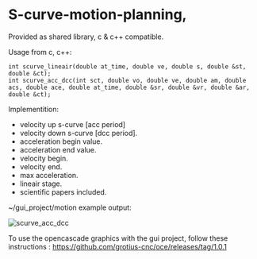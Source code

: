 # S-curve-motion-planning, 

Provided as shared library, c & c++ compatible.

Usage from c, c++:
    
    int scurve_lineair(double at_time, double ve, double s, double &st, double &ct);
    int scurve_acc_dcc(int sct, double vo, double ve, double am, double acs, double ace, double at_time, double &sr, double &vr, double &ar, double &ct);

Implementition:
- velocity up s-curve [acc period]
- velocity down s-curve [dcc period].
- acceleration begin value.
- acceleration end value.
- velocity begin.
- velocity end.
- max acceleration.
- lineair stage.
- scientific papers included.

~/gui_project/motion example output:

![scurve_acc_dcc](https://user-images.githubusercontent.com/44880102/146907278-0098c91a-85bc-44e6-95a0-26e20ad44f95.jpg)

To use the opencascade graphics with the gui project, follow these instructions : https://github.com/grotius-cnc/oce/releases/tag/1.0.1

